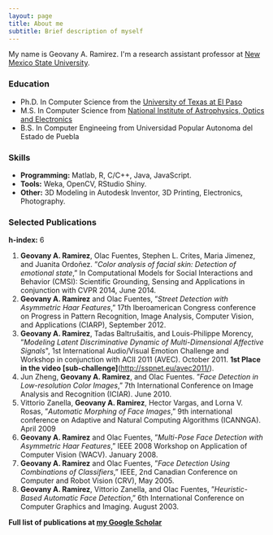 ```yaml
---
layout: page
title: About me
subtitle: Brief description of myself
---
```


My name is Geovany A. Ramirez. I'm a research assistant professor at [New Mexico State University](http://jornada.nmsu.edu/).

### Education

- Ph.D. In Computer Science from the [University of Texas at El Paso](http://www.cs.utep.edu/)
- M.S. In Computer Science from [National Institute of Astrophysics, Optics and Electronics](http://ccc.inaoep.mx/en/)
- B.S. In Computer Engineeing from Universidad Popular Autonoma del Estado de Puebla

### Skills

- **Programming:** Matlab, R, C/C++, Java, JavaScript.
- **Tools:** Weka, OpenCV, RStudio Shiny.
- **Other:** 3D Modeling in Autodesk Inventor, 3D Printing, Electronics, Photography.

### Selected Publications
**h-index:** 6

1. **Geovany A. Ramirez**, Olac Fuentes, Stephen L. Crites, Maria Jimenez, and Juanita Ordoñez. ”*Color analysis of facial skin: Detection of emotional state*,” In Computational Models for Social Interactions and Behavior (CMSI): Scientific Grounding, Sensing and Applications in conjunction with CVPR 2014, June 2014.
2. **Geovany A. Ramirez** and Olac Fuentes, ”*Street Detection with Asymmetric Haar Features*,” 17th Iberoamerican Congress conference on Progress in Pattern Recognition, Image Analysis, Computer Vision, and Applications (CIARP), September 2012. 
3. **Geovany A. Ramirez**, Tadas Baltrušaitis, and Louis-Philippe Morency, ”*Modeling Latent Discriminative Dynamic of Multi-Dimensional Affective Signals*", 1st International Audio/Visual Emotion Challenge and Workshop in conjunction with ACII 2011 (AVEC). October 2011. **1st Place in the video [sub-challenge]**(http://sspnet.eu/avec2011/).
4. Jun Zheng, **Geovany A. Ramirez**, and Olac Fuentes. ”*Face Detection in Low-resolution Color Images*,” 7th International Conference on Image Analysis and Recognition (ICIAR). June 2010.
5. Vittorio Zanella, **Geovany A. Ramirez**, Hector Vargas, and Lorna V. Rosas, ”*Automatic Morphing of Face Images*,” 9th international conference on Adaptive and Natural Computing Algorithms (ICANNGA). April 2009
6. **Geovany A. Ramirez** and Olac Fuentes, ”*Multi-Pose Face Detection with Asymmetric Haar Features*,” IEEE 2008 Workshop on Application of Computer Vision (WACV). January 2008.
7. **Geovany A. Ramirez** and Olac Fuentes, ”*Face Detection Using Combinations of Classifiers*,” IEEE, 2nd Canadian Conference on Computer and Robot Vision (CRV), May 2005.
8. **Geovany A. Ramirez**, Vittorio Zanella, and Olac Fuentes, ”*Heuristic-Based Automatic Face Detection*,” 6th International Conference on Computer Graphics and Imaging. August 2003.

**Full list of publications at [my Google Scholar](https://goo.gl/CF8t3a)**
